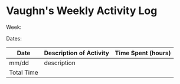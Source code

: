 # Vaughn's Weekly Activity Log

Week: 

Dates: 

| Date       | Description of Activity                              | Time Spent (hours) |
|------------|------------------------------------------------------|--------------------|
| mm/dd      | description  |                 |
| Total Time |                                                      |                 |
